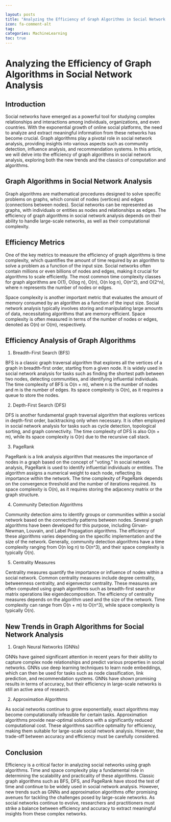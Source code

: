```yaml
---

layout: posts
title: "Analyzing the Efficiency of Graph Algorithms in Social Network Analysis"
icon: fa-comment-alt
tag:      
categories: MachineLearning
toc: true
---
```




# Analyzing the Efficiency of Graph Algorithms in Social Network Analysis

## Introduction

Social networks have emerged as a powerful tool for studying complex relationships and interactions among individuals, organizations, and even countries. With the exponential growth of online social platforms, the need to analyze and extract meaningful information from these networks has become crucial. Graph algorithms play a pivotal role in social network analysis, providing insights into various aspects such as community detection, influence analysis, and recommendation systems. In this article, we will delve into the efficiency of graph algorithms in social network analysis, exploring both the new trends and the classics of computation and algorithms.

## Graph Algorithms in Social Network Analysis

Graph algorithms are mathematical procedures designed to solve specific problems on graphs, which consist of nodes (vertices) and edges (connections between nodes). Social networks can be represented as graphs, with individuals or entities as nodes and relationships as edges. The efficiency of graph algorithms in social network analysis depends on their ability to handle large-scale networks, as well as their computational complexity.

## Efficiency Metrics

One of the key metrics to measure the efficiency of graph algorithms is time complexity, which quantifies the amount of time required by an algorithm to solve a problem as a function of the input size. Social networks often contain millions or even billions of nodes and edges, making it crucial for algorithms to scale efficiently. The most common time complexity classes for graph algorithms are O(1), O(log n), O(n), O(n log n), O(n^2), and O(2^n), where n represents the number of nodes or edges.

Space complexity is another important metric that evaluates the amount of memory consumed by an algorithm as a function of the input size. Social network analysis typically involves storing and manipulating large amounts of data, necessitating algorithms that are memory-efficient. Space complexity is often measured in terms of the number of nodes or edges, denoted as O(n) or O(m), respectively.

## Efficiency Analysis of Graph Algorithms

1. Breadth-First Search (BFS)

BFS is a classic graph traversal algorithm that explores all the vertices of a graph in breadth-first order, starting from a given node. It is widely used in social network analysis for tasks such as finding the shortest path between two nodes, detecting communities, and identifying influential individuals. The time complexity of BFS is O(n + m), where n is the number of nodes and m is the number of edges. Its space complexity is O(n), as it requires a queue to store the nodes.

2. Depth-First Search (DFS)

DFS is another fundamental graph traversal algorithm that explores vertices in depth-first order, backtracking only when necessary. It is often employed in social network analysis for tasks such as cycle detection, topological sorting, and graph connectivity. The time complexity of DFS is also O(n + m), while its space complexity is O(n) due to the recursive call stack.

3. PageRank

PageRank is a link analysis algorithm that measures the importance of nodes in a graph based on the concept of "voting." In social network analysis, PageRank is used to identify influential individuals or entities. The algorithm assigns a numerical weight to each node, reflecting its importance within the network. The time complexity of PageRank depends on the convergence threshold and the number of iterations required. Its space complexity is O(n), as it requires storing the adjacency matrix or the graph structure.

4. Community Detection Algorithms

Community detection aims to identify groups or communities within a social network based on the connectivity patterns between nodes. Several graph algorithms have been developed for this purpose, including Girvan-Newman, Louvain, and Label Propagation algorithms. The efficiency of these algorithms varies depending on the specific implementation and the size of the network. Generally, community detection algorithms have a time complexity ranging from O(n log n) to O(n^3), and their space complexity is typically O(n).

5. Centrality Measures

Centrality measures quantify the importance or influence of nodes within a social network. Common centrality measures include degree centrality, betweenness centrality, and eigenvector centrality. These measures are often computed using graph algorithms such as breadth-first search or matrix operations like eigendecomposition. The efficiency of centrality measures depends on the algorithm used and the size of the network. Time complexity can range from O(n + m) to O(n^3), while space complexity is typically O(n).

## New Trends in Graph Algorithms for Social Network Analysis

1. Graph Neural Networks (GNNs)

GNNs have gained significant attention in recent years for their ability to capture complex node relationships and predict various properties in social networks. GNNs use deep learning techniques to learn node embeddings, which can then be used for tasks such as node classification, link prediction, and recommendation systems. GNNs have shown promising results in terms of accuracy, but their efficiency in large-scale networks is still an active area of research.

2. Approximation Algorithms

As social networks continue to grow exponentially, exact algorithms may become computationally infeasible for certain tasks. Approximation algorithms provide near-optimal solutions with a significantly reduced computational cost. These algorithms sacrifice optimality for efficiency, making them suitable for large-scale social network analysis. However, the trade-off between accuracy and efficiency must be carefully considered.

## Conclusion

Efficiency is a critical factor in analyzing social networks using graph algorithms. Time and space complexity play a fundamental role in determining the scalability and practicality of these algorithms. Classic graph algorithms such as BFS, DFS, and PageRank have stood the test of time and continue to be widely used in social network analysis. However, new trends such as GNNs and approximation algorithms offer promising avenues for tackling the challenges posed by large-scale networks. As social networks continue to evolve, researchers and practitioners must strike a balance between efficiency and accuracy to extract meaningful insights from these complex networks.